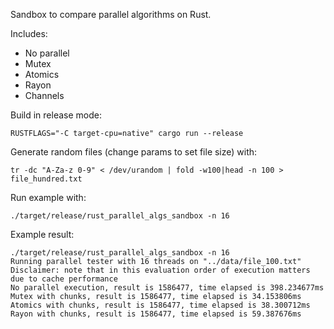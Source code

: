 Sandbox to compare parallel algorithms on Rust.

Includes:
- No parallel
- Mutex
- Atomics
- Rayon
- Channels

Build in release mode:
```
RUSTFLAGS="-C target-cpu=native" cargo run --release
```

Generate random files (change params to set file size) with:
```
tr -dc "A-Za-z 0-9" < /dev/urandom | fold -w100|head -n 100 > file_hundred.txt
```

Run example with:
```
./target/release/rust_parallel_algs_sandbox -n 16
```
Example result:
```
./target/release/rust_parallel_algs_sandbox -n 16
Running parallel tester with 16 threads on "../data/file_100.txt"
Disclaimer: note that in this evaluation order of execution matters due to cache performance
No parallel execution, result is 1586477, time elapsed is 398.234677ms
Mutex with chunks, result is 1586477, time elapsed is 34.153806ms
Atomics with chunks, result is 1586477, time elapsed is 38.300712ms
Rayon with chunks, result is 1586477, time elapsed is 59.387676ms
```
